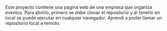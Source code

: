 Este proyecto contiene una pagina web de una empresa que organiza eventos.
Para abrirlo, primero se debe clonar el repositorio y al tenerlo en local se puede ejecutar en cualquier navegador.
Aprendi a poder llamar un repositorio local a remoto.
